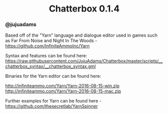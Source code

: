 <h1 align="center">Chatterbox 0.1.4</h1>

### @jujuadams

Based off of the "Yarn" language and dialogue editor used in games such as Far From Noise and Night In The Woods - https://github.com/InfiniteAmmoInc/Yarn

Syntax and features can be found here: https://raw.githubusercontent.com/JujuAdams/Chatterbox/master/scripts/__chatterbox_syntax/__chatterbox_syntax.gml

Binaries for the Yarn editor can be found here:

http://infiniteammo.com/Yarn/Yarn-2016-08-15-win.zip
http://infiniteammo.com/Yarn/Yarn-2016-08-15-mac.zip

Further examples for Yarn can be found here - https://github.com/thesecretlab/YarnSpinner